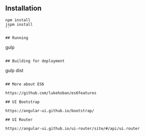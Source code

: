 ## Installation

```
npm install
jspm install
``

## Running
```
gulp
```

## Building for deployment
```
gulp dist
```

## More about ES6

https://github.com/lukehoban/es6features

## UI Bootstrap

https://angular-ui.github.io/bootstrap/

## UI Router

https://angular-ui.github.io/ui-router/site/#/api/ui.router